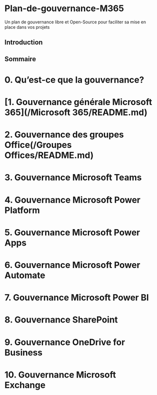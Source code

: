 # Plan-de-gouvernance-M365
Un plan de gouvernance libre et Open-Source pour faciliter sa mise en place dans vos projets

## Introduction

## Sommaire




# 0. Qu’est-ce que la gouvernance?

# [1. Gouvernance générale Microsoft 365](/Microsoft 365/README.md)

# 2. Gouvernance des groupes Office(/Groupes Offices/README.md)

# 3. Gouvernance Microsoft Teams

# 4. Gouvernance Microsoft Power Platform

# 5. Gouvernance Microsoft Power Apps

# 6. Gouvernance Microsoft Power Automate

# 7. Gouvernance Microsoft Power BI

# 8. Gouvernance SharePoint

# 9. Gouvernance OneDrive for Business

# 10. Gouvernance Microsoft Exchange

